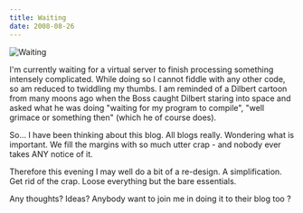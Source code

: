 ```yaml
---
title: Waiting
date: 2008-08-26
---
```


![Waiting](https://source.unsplash.com/s9CC2SKySJM/1600x900)

I'm currently waiting for a virtual server to finish processing something intensely complicated. While doing so I cannot fiddle with any other code, so am reduced to twiddling my thumbs. I am reminded of a Dilbert cartoon from many moons ago when the Boss caught Dilbert staring into space and asked what he was doing "waiting for my program to compile", "well grimace or something then" (which he of course does).

So... I have been thinking about this blog. All blogs really. Wondering what is important. We fill the margins with so much utter crap - and nobody ever takes ANY notice of it.

Therefore this evening I may well do a bit of a re-design. A simplification. Get rid of the crap. Loose everything but the bare essentials.

Any thoughts? Ideas? Anybody want to join me in doing it to their blog too ?